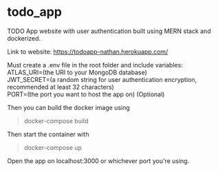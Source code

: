 # todo_app
TODO App website with user authentication built using MERN stack and dockerized. 

Link to website: https://todoapp-nathan.herokuapp.com/

Must create a .env file in the root folder and include variables:\
ATLAS_URI=(the URI to your MongoDB database)\
JWT_SECRET=(a random string for user authentication encryption, recommended at least 32 characters)\
PORT=(the port you want to host the app on) (Optional)

Then you can build the docker image using 
> docker-compose build 

Then start the container with
> docker-compose up

Open the app on localhost:3000 or whichever port you're using.
